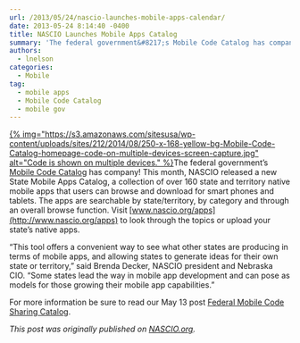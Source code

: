 ```yaml
---
url: /2013/05/24/nascio-launches-mobile-apps-calendar/
date: 2013-05-24 8:14:40 -0400
title: NASCIO Launches Mobile Apps Catalog
summary: 'The federal government&#8217;s Mobile Code Catalog has company! This month, NASCIO released a new State Mobile Apps Catalog, a collection of over 160 state and territory native mobile apps that users can browse and download for smart phones and tablets. The apps are searchable by state/territory, by'
authors:
  - lnelson
categories:
  - Mobile
tag:
  - mobile apps
  - Mobile Code Catalog
  - mobile gov
---
```


[{% img="https://s3.amazonaws.com/sitesusa/wp-content/uploads/sites/212/2014/08/250-x-168-yellow-bg-Mobile-Code-Catalog-homepage-code-on-multiple-devices-screen-capture.jpg" alt="Code is shown on multiple devices." %}](https://s3.amazonaws.com/sitesusa/wp-content/uploads/sites/212/2014/01/mobile-codesharing-21-350x214.jpg)The federal government&#8217;s [Mobile Code Catalog](http://gsa.github.io/Mobile-Code-Catalog/) has company! This month, NASCIO released a new State Mobile Apps Catalog, a collection of over 160 state and territory native mobile apps that users can browse and download for smart phones and tablets. The apps are searchable by state/territory, by category and through an overall browse function. Visit<span style="font-family: Arial Narrow"> </span>[www.nascio.org/apps](http://www.nascio.org/apps) to look through the topics or upload your state&#8217;s native apps.

&#8220;This tool offers a convenient way to see what other states are producing in terms of mobile apps, and allowing states to generate ideas for their own state or territory,&#8221; said Brenda Decker, NASCIO president and Nebraska CIO. &#8220;Some states lead the way in mobile app development and can pose as models for those growing their mobile app capabilities.&#8221;

For more information be sure to read our May 13 post [Federal Mobile Code Sharing Catalog](https://www.WHATEVER/2013/05/13/federal-mobile-code-sharing-catalog-is-here/ "Federal Mobile Code Sharing Catalog Is Here").

_This post was originally published on  [NASCIO.org](http://www.nascio.org/newsroom/pressrelease.cfm?id=158)._